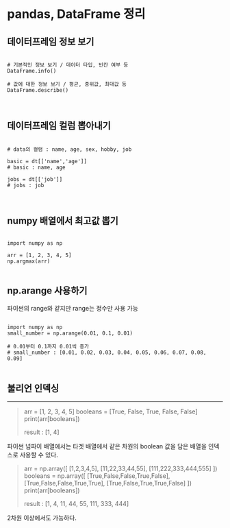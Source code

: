 # pandas, DataFrame 정리

## 데이터프레임 정보 보기

<pre>
<code>
# 기본적인 정보 보기 / 데이터 타입, 빈칸 여부 등
DataFrame.info()

# 값에 대한 정보 보기 / 평균, 중위값, 최대값 등
DataFrame.describe()

</code>
</pre>


## 데이터프레임 컬럼 뽑아내기

<pre>
<code>
# data의 컬럼 : name, age, sex, hobby, job

basic = dt[['name','age']]
# basic : name, age

jobs = dt[['job']]
# jobs : job

</code>
</pre>


## numpy 배열에서 최고값 뽑기

<pre>
<code>
import numpy as np

arr = [1, 2, 3, 4, 5]
np.argmax(arr)
</code>
</pre>


## np.arange 사용하기

파이썬의 range와 같지만 range는 정수만 사용 가능

<pre>
<code>
import numpy as np
small_number = np.arange(0.01, 0.1, 0.01)

# 0.01부터 0.1까지 0.01씩 증가
# small_number : [0.01, 0.02, 0.03, 0.04, 0.05, 0.06, 0.07, 0.08, 0.09]
</code>
</pre>


## 불리언 인덱싱
---

> arr = [1, 2, 3, 4, 5]
> booleans = [True, False, True, False, False]
> print(arr[booleans])
>
> result : [1, 4]

파이썬 넘파이 배열에서는 타겟 배열에서 같은 차원의 boolean 값을 담은 배열을 인덱스로 사용할 수 있다.

> arr = np.array([
					[1,2,3,4,5],
					[11,22,33,44,55],
					[111,222,333,444,555]
				])
> booleans = np.array([
					[True,False,False,True,False],
					[True,False,False,True,True],
					[True,False,True,True,False]
				])
> print(arr[booleans])
>
> result : [1, 4, 11, 44, 55, 111, 333, 444]

2차원 이상에서도 가능하다.